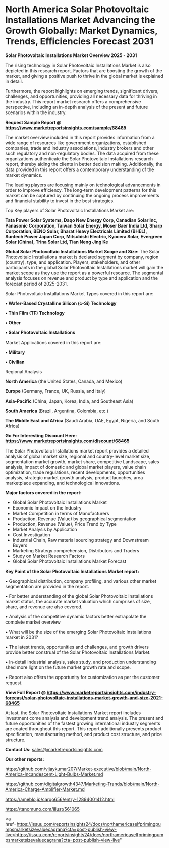 # North America Solar Photovoltaic Installations Market Advancing the Growth Globally: Market Dynamics, Trends, Efficiencies Forecast 2031

<Strong> Solar Photovoltaic Installations Market Overview 2025 - 2031</strong>

The rising technology in Solar Photovoltaic Installations Market is also depicted in this research report. Factors that are boosting the growth of the market, and giving a positive push to thrive in the global market is explained in detail.

Furthermore, the report highlights on emerging trends, significant drivers, challenges, and opportunities, providing all necessary data for thriving in the industry. This report market research offers a comprehensive perspective, including an in-depth analysis of the present and future scenarios within the industry.

<strong>Request Sample Report @ <a href=https://www.marketreportsinsights.com/sample/68465>https://www.marketreportsinsights.com/sample/68465</a></strong>

The market overview included in this report provides information from a wide range of resources like government organizations, established companies, trade and industry associations, industry brokers and other such regulatory and non-regulatory bodies. The data acquired from these organizations authenticate the Solar Photovoltaic Installations research report, thereby aiding the clients in better decision making. Additionally, the data provided in this report offers a contemporary understanding of the market dynamics.

The leading players are focusing mainly on technological advancements in order to improve efficiency. The long-term development patterns for this market can be captured by continuing the ongoing process improvements and financial stability to invest in the best strategies.

Top Key players of Solar Photovoltaic Installations Market are:

<strong>Tata Power Solar Systems, Daqo New Energy Corp, Canadian Solar Inc, Panasonic Corporation, Taiwan Solar Energy, Moser Baer India Ltd, Sharp Corporation, BENQ Solar, Bharat Heavy Electricals Limited (BHEL), Suntech Power Japan Corp, Mitsubishi Electric, Kyocera Solar, Evergreen Solar (China), Trina Solar Ltd, Tian Neng Jing Ke</strong>

<strong><b>Global Solar Photovoltaic Installations Market Scope and Size:</b></strong>
The Solar Photovoltaic Installations market is declared segment by company, region (country), type, and application. Players, stakeholders, and other participants in the global Solar Photovoltaic Installations market will gain the market scope as they use the report as a powerful resource. The segmental analysis focuses on revenue and product by type and application and the forecast period of 2025-2031.

Solar Photovoltaic Installations Market Types covered in this report are:

<strong>• Wafer-Based Crystalline Silicon (c-Si) Technology

• Thin Film (TF) Technology

• Other

• Solar Photovoltaic Installations</strong>

Market Applications covered in this report are:

<strong>• Military

• Civilian</strong> 

Regional Analysis

<strong>North America</strong> (the United States, Canada, and Mexico)

<strong>Europe</strong> (Germany, France, UK, Russia, and Italy)

<strong>Asia-Pacific</strong> (China, Japan, Korea, India, and Southeast Asia)

<strong>South America</strong> (Brazil, Argentina, Colombia, etc.)

<strong>The Middle East and Africa</strong> (Saudi Arabia, UAE, Egypt, Nigeria, and South Africa)

<strong>Go For Interesting Discount Here: <a href=https://www.marketreportsinsights.com/discount/68465>https://www.marketreportsinsights.com/discount/68465</a></strong>

The Solar Photovoltaic Installations market report provides a detailed analysis of global market size, regional and country-level market size, segmentation market growth, market share, competitive Landscape, sales analysis, impact of domestic and global market players, value chain optimization, trade regulations, recent developments, opportunities analysis, strategic market growth analysis, product launches, area marketplace expanding, and technological innovations.

<strong><b>Major factors covered in the report:</b></strong>
<ul>
  <li>Global Solar Photovoltaic Installations Market </li>
  <li>Economic Impact on the Industry</li>
  <li>Market Competition in terms of Manufacturers</li>
  <li>Production, Revenue (Value) by geographical segmentation</li>
  <li>Production, Revenue (Value), Price Trend by Type</li>
  <li>Market Analysis by Application</li>
  <li>Cost Investigation</li>
  <li>Industrial Chain, Raw material sourcing strategy and Downstream Buyers</li>
  <li>Marketing Strategy comprehension, Distributors and Traders</li>
  <li>Study on Market Research Factors</li>
  <li>Global Solar Photovoltaic Installations Market Forecast</li>
</ul>

<strong><b>Key Point of the Solar Photovoltaic Installations Market report:</b></strong>

• Geographical distribution, company profiling, and various other market segmentation are provided in the report.

• For better understanding of the global Solar Photovoltaic Installations market status, the accurate market valuation which comprises of size, share, and revenue are also covered.

• Analysis of the competitive dynamic factors better extrapolate the complete market overview

• What will be the size of the emerging Solar Photovoltaic Installations market in 2031?

• The latest trends, opportunities and challenges, and growth drivers provide better construal of the Solar Photovoltaic Installations Market.

• In-detail industrial analysis, sales study, and production understanding shed more light on the future market growth rate and scope.

• Report also offers the opportunity for customization as per the customer request.

<strong><b>View Full Report @ <a href=https://www.marketreportsinsights.com/industry-forecast/solar-photovoltaic-installations-market-growth-and-size-2021-68465>https://www.marketreportsinsights.com/industry-forecast/solar-photovoltaic-installations-market-growth-and-size-2021-68465</a></b></strong>


At last, the Solar Photovoltaic Installations Market report includes investment come analysis and development trend analysis. The present and future opportunities of the fastest growing international industry segments are coated throughout this report. This report additionally presents product specification, manufacturing method, and product cost structure, and price structure.

<strong>Contact Us:</strong>
sales@marketreportsinsights.com

<strong>Our other reports:</strong>

<a href=https://github.com/vijaykumar207/Market-executive/blob/main/North-America-Incandescent-Light-Bulbs-Market.md>https://github.com/vijaykumar207/Market-executive/blob/main/North-America-Incandescent-Light-Bulbs-Market.md</a>

<a href=https://github.com/digitalgrowth4347/Marketing-Trands/blob/main/North-America-Charge-Amplifier-Market.md>https://github.com/digitalgrowth4347/Marketing-Trands/blob/main/North-America-Charge-Amplifier-Market.md</a>

<a href=https://ameblo.jp/cargo656/entry-12894001412.html>https://ameblo.jp/cargo656/entry-12894001412.html</a>

<a href=https://tanomuno.com/illust/561065>https://tanomuno.com/illust/561065</a>

<a href=https://issuu.com/reportsinsights24/docs/northamericaselfprimingpumpsmarketsizevaluecagrana?cta=post-publish-view-live>https://issuu.com/reportsinsights24/docs/northamericaselfprimingpumpsmarketsizevaluecagrana?cta=post-publish-view-live</a>"

